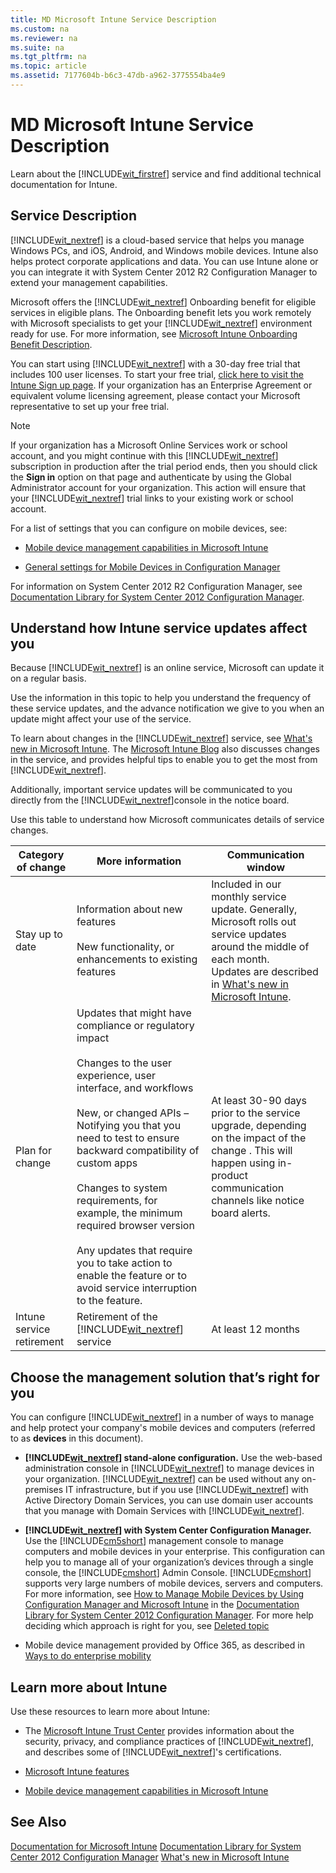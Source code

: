 ```yaml
---
title: MD Microsoft Intune Service Description
ms.custom: na
ms.reviewer: na
ms.suite: na
ms.tgt_pltfrm: na
ms.topic: article
ms.assetid: 7177604b-b6c3-47db-a962-3775554ba4e9
---
```

# MD Microsoft Intune Service Description
Learn about the [!INCLUDE[wit_firstref](./includes/wit_firstref_md.md)] service and find additional technical documentation for Intune.

## Service Description
[!INCLUDE[wit_nextref](./includes/wit_nextref_md.md)] is a cloud-based service that helps you manage Windows PCs, and iOS, Android, and Windows mobile devices. Intune also helps protect corporate applications and data. You can use Intune alone or you can integrate it with System Center 2012 R2 Configuration Manager to extend your management capabilities.

Microsoft offers the [!INCLUDE[wit_nextref](./includes/wit_nextref_md.md)] Onboarding benefit for eligible services in eligible plans. The Onboarding benefit lets you work remotely with Microsoft specialists to get your [!INCLUDE[wit_nextref](./includes/wit_nextref_md.md)] environment ready for use. For more information, see [Microsoft Intune Onboarding Benefit Description](http://go.microsoft.com/fwlink/?LinkId=619281).

You can start using [!INCLUDE[wit_nextref](./includes/wit_nextref_md.md)] with a 30-day free trial that includes 100 user licenses. To start your free trial, [click here to visit the Intune Sign up page](http://aka.ms/TryMSIntune). If your organization has an Enterprise Agreement or equivalent volume licensing agreement, please contact your Microsoft representative to set up your free trial.

> [!NOTE]
> If your organization has a Microsoft Online Services work or school account, and you might continue with this [!INCLUDE[wit_nextref](./includes/wit_nextref_md.md)] subscription in production after the trial period ends, then you should click the **Sign in** option on that page and authenticate by using the Global Administrator account for your organization. This action will ensure that your [!INCLUDE[wit_nextref](./includes/wit_nextref_md.md)] trial links to your existing work or school account.

For a list of settings that you can configure on mobile devices, see:

-   [Mobile device management capabilities in Microsoft Intune](mobile-device-management-capabilities-in-microsoft-intune.md)

-   [General settings for Mobile Devices in Configuration Manager](http://msdn.microsoft.com/en-us/library/cb4ee476-cb7d-444e-87af-7bd1c8e0b103)

For information on System Center 2012 R2 Configuration Manager, see [Documentation Library for System Center 2012 Configuration Manager](http://msdn.microsoft.com/en-us/library/33b7b516-2d32-4e55-bd79-ed7d3ea37162).

## <a name="BKMK_Servupdate"></a>Understand how Intune service updates affect you
Because [!INCLUDE[wit_nextref](./includes/wit_nextref_md.md)] is an online service, Microsoft can update it on a regular basis.

Use the information in this topic to help you understand the frequency of these service updates, and the advance notification we give to you when an update might affect your use of the service.

To learn about changes in the  [!INCLUDE[wit_nextref](./includes/wit_nextref_md.md)] service, see [What's new in Microsoft Intune](what-s-new-in-microsoft-intune.md). The [Microsoft Intune Blog](http://blogs.technet.com/b/microsoftintune/) also discusses changes in the service, and provides helpful tips to enable you to get the most from  [!INCLUDE[wit_nextref](./includes/wit_nextref_md.md)].

Additionally, important service updates will be communicated to you directly from the [!INCLUDE[wit_nextref](./includes/wit_nextref_md.md)]console in the notice board.

Use this table to understand how Microsoft communicates details of service changes.

|Category of change|More information|Communication window|
|----------------------|--------------------|------------------------|
|Stay up to date|Information about new features<br /><br />New functionality, or enhancements to existing features|Included in our monthly service update. Generally, Microsoft rolls out service updates around the middle of each month.<br /> Updates are described in  [What's new in Microsoft Intune](what-s-new-in-microsoft-intune.md).|
|Plan for change|Updates that might have compliance or regulatory impact<br /><br />Changes to the user experience, user interface, and workflows<br /><br />New, or changed APIs – Notifying you that you need to test to ensure backward compatibility of custom apps<br /><br />Changes to system requirements, for example, the minimum required browser version<br /><br />Any updates that require you to take action to enable the feature or to avoid service interruption to the feature.|At least 30-90 days prior to the service upgrade, depending on the impact of the change . This will happen using in-product communication channels like notice board alerts.|
|Intune service retirement|Retirement of the [!INCLUDE[wit_nextref](./includes/wit_nextref_md.md)] service|At least 12 months|

## <a name="WIT_Cho"></a>Choose the management solution that’s right for you
You can configure [!INCLUDE[wit_nextref](./includes/wit_nextref_md.md)] in a number of ways to manage and help protect your company's mobile devices and computers (referred to as **devices** in this document).

-   **[!INCLUDE[wit_nextref](./includes/wit_nextref_md.md)] stand-alone configuration.** Use the web-based administration console in [!INCLUDE[wit_nextref](./includes/wit_nextref_md.md)] to manage devices in your organization. [!INCLUDE[wit_nextref](./includes/wit_nextref_md.md)] can be used without any on-premises IT infrastructure, but if you use [!INCLUDE[wit_nextref](./includes/wit_nextref_md.md)] with Active Directory Domain Services, you can use domain user accounts that you manage with Domain Services with [!INCLUDE[wit_nextref](./includes/wit_nextref_md.md)].

-   **[!INCLUDE[wit_nextref](./includes/wit_nextref_md.md)] with System Center Configuration Manager.** Use the [!INCLUDE[cm5short](./includes/cm5short_md.md)] management console to manage computers and mobile devices in your enterprise. This configuration can help you to manage all of your organization’s devices through a single console, the [!INCLUDE[cmshort](./includes/cmshort_md.md)] Admin Console. [!INCLUDE[cmshort](./includes/cmshort_md.md)] supports very large numbers of mobile devices, servers and computers. For more information, see [How to Manage Mobile Devices by Using Configuration Manager and Microsoft Intune](http://go.microsoft.com/fwlink/?LinkID=271118) in the [Documentation Library for System Center 2012 Configuration Manager](http://msdn.microsoft.com/en-us/library/33b7b516-2d32-4e55-bd79-ed7d3ea37162).  For more help deciding which approach is right for you, see [Deleted topic](deleted-topic.md)

-   Mobile device management provided by Office 365, as described in [Ways to do enterprise mobility](ways-to-do-enterprise-mobility.md)

## Learn more about Intune
Use these resources to learn more about Intune:

-   The [Microsoft Intune Trust Center](http://www.microsoft.com/en-us/server-cloud/products/intune-trust-center/) provides information about the security, privacy, and compliance practices of [!INCLUDE[wit_nextref](./includes/wit_nextref_md.md)], and describes some of [!INCLUDE[wit_nextref](./includes/wit_nextref_md.md)]'s certifications.

-   [Microsoft Intune features](microsoft-intune-features.md)

-   [Mobile device management capabilities in Microsoft Intune](mobile-device-management-capabilities-in-microsoft-intune.md)

## See Also
[Documentation for Microsoft Intune](documentation-for-microsoft-intune.md)
[Documentation Library for System Center 2012 Configuration Manager](http://msdn.microsoft.com/en-us/library/33b7b516-2d32-4e55-bd79-ed7d3ea37162)
[What's new in Microsoft Intune](what-s-new-in-microsoft-intune.md)

